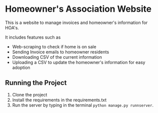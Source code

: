 # Homeowner's Association Website

This is a website to manage invoices and homeowner's information for HOA's. 

It includes features such as 
- Web-scraping to check if home is on sale
- Sending Invoice emails to homeowner residents
- Downloading CSV of the current information
- Uploading a CSV to update the homeowner's information for easy adoption

## Running the Project
1. Clone the project
2. Install the requirements in the requirements.txt 
3. Run the server by typing in the terminal `python manage.py runnserver`. 

